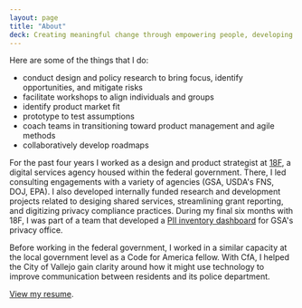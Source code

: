 ```yaml
---
layout: page
title: "About"
deck: Creating meaningful change through empowering people, developing practices, and modernizing services.
---
```


Here are some of the things that I do: 
- conduct design and policy research to bring focus, identify opportunities, and mitigate risks
- facilitate workshops to align individuals and groups
- identify product market fit
- prototype to test assumptions 
- coach teams in transitioning toward product management and agile methods
- collaboratively develop roadmaps 


For the past four years I worked as a design and product strategist at [18F](https://18f.gsa.gov/), a digital services agency housed within the federal government. There, I led consulting engagements with a variety of agencies (GSA, USDA's FNS, DOJ, EPA). I also developed internally funded research and development projects related to desiging shared services, streamlining grant reporting, and digitizing privacy compliance practices. During my final six months with 18F, I was part of a team that developed a [PII inventory dashboard](https://cg-9341b8ea-025c-4fe2-aa6c-850edbebc499.app.cloud.gov/site/18f/privacy-dashboard) for GSA's privacy office.

Before working in the federal government, I worked in a similar capacity at the local government level as a Code for America fellow. With CfA, I helped the City of Vallejo gain clarity around how it might use technology to improve communication between residents and its police department.

[View my resume](/resume).
